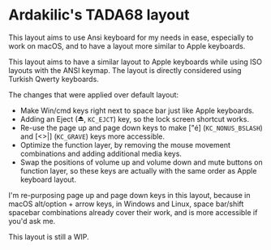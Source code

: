 # Ardakilic's TADA68 layout

This layout aims to use Ansi keyboard for my needs in ease, especially to work on macOS, and to have a layout more similar to Apple keyboards.

This layout aims to have a similar layout to Apple keyboards while using ISO layouts with the ANSI keymap. The layout is directly considered using Turkish Qwerty keyboards.

The changes that were applied over default layout:

* Make Win/cmd keys right next to space bar just like Apple keyboards.
* Adding an Eject (⏏, `KC_EJCT`) key, so the lock screen shortcut works.
* Re-use the page up and page down keys to make ["é] (`KC_NONUS_BSLASH`) and [<>|] (`KC_GRAVE`) keys more accessible.
* Optimize the function layer, by removing the mouse movement combinations and adding additional media keys.
* Swap the positions of volume up and volume down and mute buttons on function layer, so these keys are actually with the same order as Apple keyboard layout.

I'm re-purposing page up and page down keys in this layout, because in macOS alt/option + arrow keys, in Windows and Linux, space bar/shift spacebar combinations already cover their work, and is more accessible if you'd ask me.

This layout is still a WIP.
